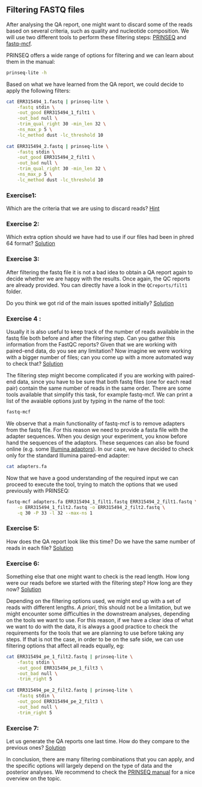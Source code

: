 ## Filtering FASTQ files
After analysing the QA report, one might want to discard some of the reads based on several criteria, such as quality and nucleotide composition. We will use two different tools to perform these filtering steps: [PRINSEQ](http://prinseq.sourceforge.net/) and [fastq-mcf](https://code.google.com/p/ea-utils/).

PRINSEQ offers a wide range of options for filtering and we can learn about them in the manual:

```bash
prinseq-lite -h
```

Based on what we have learned from the QA report, we could decide to apply the following filters:

```bash
cat ERR315494_1.fastq | prinseq-lite \
    -fastq stdin \
    -out_good ERR315494_1_filt1 \
    -out_bad null \
    -trim_qual_right 30 -min_len 32 \
    -ns_max_p 5 \
    -lc_method dust -lc_threshold 10
    
cat ERR315494_2.fastq | prinseq-lite \
    -fastq stdin \
    -out_good ERR315494_2_filt1 \
    -out_bad null \
    -trim_qual_right 30 -min_len 32 \
    -ns_max_p 5 \
    -lc_method dust -lc_threshold 10
```

### Exercise1:  
Which are the criteria that we are using to discard reads? 
[Hint](https://github.com/Functional-Genomics/TeachingMaterial/blob/Cancer-Genomics-07-2015/solutions/_filtering_fastq_ex1.md)

### Exercise 2: 
Which extra option should we have had to use if our files had been in phred 64 format?
[Solution](https://github.com/Functional-Genomics/TeachingMaterial/blob/Cancer-Genomics-07-2015/solutions/_filtering_fastq_ex2.md)

### Exercise 3: 
After filtering the fastq file it is not a bad idea to obtain a QA report again to decide whether we are happy with the results. 
Once again, the QC reports are already provided. You can directly have a look in the `QCreports/filt1` folder.  

Do you think we got rid of the main issues spotted initially?
[Solution](https://github.com/Functional-Genomics/TeachingMaterial/blob/Cancer-Genomics-07-2015/solutions/_filtering_fastq_ex3.md)

### Exercise 4 :
Usually it is also useful to keep track of the number of reads available in the fastq file both before and after the filtering step. Can you gather this information from the FastQC reports? Given that we are working with paired-end data, do you see any limitation?
Now imagine we were working with a bigger number of files; can you come up with a more automated way to check that?
[Solution](https://github.com/Functional-Genomics/TeachingMaterial/blob/Cancer-Genomics-07-2015/solutions/_filtering_fastq_ex4.md)

The filtering step might become complicated if you are working with paired-end data, since you have to be sure that both fastq files (one for each read pair) contain the same number of reads in the same order. There are some tools available that simplify this task, for example fastq-mcf. We can print a list of the avaiable options just by typing in the name of the tool:
```bash
fastq-mcf
```

We observe that a main functionality of fastq-mcf is to remove adapters from the fastq file. For this reason we need to provide a fasta file with the adapter sequences. When you design your experiment, you know before hand the sequences of the adaptors. These sequences can also be found online (e.g. some [Illumina adaptors](http://supportres.illumina.com/documents/documentation/chemistry_documentation/experiment-design/illumina-customer-sequence-letter.pdf)). In our case, we have decided to check only for the standard Illumina paired-end adapter:
```bash
cat adapters.fa
```

Now that we have a good understanding of the required input we can proceed to execute the tool, trying to match the options that we used previously with PRINSEQ:
```bash
fastq-mcf adapters.fa ERR315494_1_filt1.fastq ERR315494_2_filt1.fastq \
    -o ERR315494_1_filt2.fastq -o ERR315494_2_filt2.fastq \
    -q 30 -P 33 -l 32 --max-ns 1
```

### Exercise 5:
How does the QA report look like this time? Do we have the same number of reads in each file?
[Solution](https://github.com/Functional-Genomics/TeachingMaterial/blob/Cancer-Genomics-07-2015/solutions/_filtering_fastq_ex5.md)

### Exercise 6:
Something else that one might want to check is the read length. How long were our reads before we started with the filtering step? How long are they now?
[Solution](https://github.com/Functional-Genomics/TeachingMaterial/blob/Cancer-Genomics-07-2015/solutions/_filtering_fastq_ex6.md)

Depending on the filtering options used, we might end up with a set of reads with different lengths. *A priori*, this should not be a limitation, but we might encounter some difficulties in the downstream analyses, depending on the tools we want to use. For this reason, if we have a clear idea of what we want to do with the data, it is always a good practice to check the requirements for the tools that we are planning to use before taking any steps. If that is not the case, in order to be on the safe side, we can use filtering options that affect all reads equally, eg:

```bash
cat ERR315494_pe_1_filt2.fastq | prinseq-lite \
    -fastq stdin \
    -out_good ERR315494_pe_1_filt3 \
    -out_bad null \
    -trim_right 5
    
cat ERR315494_pe_2_filt2.fastq | prinseq-lite \
    -fastq stdin \
    -out_good ERR315494_pe_2_filt3 \
    -out_bad null \
    -trim_right 5
```

### Exercise 7:
Let us generate the QA reports one last time. How do they compare to the previous ones?
[Solution](https://github.com/Functional-Genomics/TeachingMaterial/blob/Cancer-Genomics-07-2015/solutions/_filtering_fastq_ex7.md)

In conclusion, there are many filtering combinations that you can apply, and the specific options will largely depend on the type of data and the posterior analyses. We recommend to check the [PRINSEQ manual](http://prinseq.sourceforge.net/manual.html) for a nice overview on the topic.


